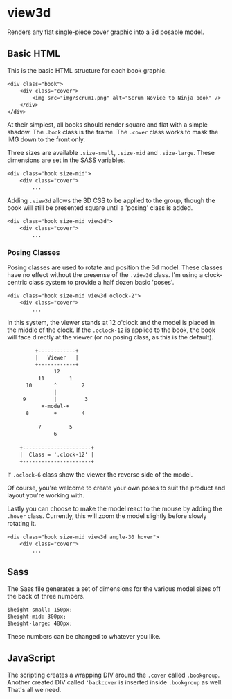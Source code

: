 # view3d
Renders any flat single-piece cover graphic into a 3d posable model.

## Basic HTML 

This is the basic HTML structure for each book graphic. 

    <div class="book">
        <div class="cover">
            <img src="img/scrum1.png" alt="Scrum Novice to Ninja book" />
        </div>
    </div>

At their simplest, all books should render square and flat with a simple shadow. The `.book` class is the frame. The `.cover` class works to mask the IMG down to the front only. 

Three sizes are available `.size-small`, `.size-mid` and `.size-large`. These dimensions are set in the SASS variables. 

    <div class="book size-mid">
        <div class="cover">
            ...
            
Adding `.view3d` allows the 3D CSS to be applied to the group, though the book will still be presented square until a 'posing' class is added.

    <div class="book size-mid view3d">
        <div class="cover">
            ...
  
### Posing Classes

Posing classes are used to rotate and position the 3d model. These classes have no effect without the presense of the `.view3d` class. I'm using a clock-centric class system to provide a half dozen basic 'poses'.

    <div class="book size-mid view3d oclock-2">
        <div class="cover">
            ...

In this system, the viewer stands at 12 o'clock and the model is placed in the middle of the clock. If the `.oclock-12` is applied to the book, the book will face directly at the viewer (or no posing class, as this is the default).

             +------------+
             |   Viewer   |
             +------------+
                   12
              11        1
          10       ^        2
                   |
         9         |         3
               +-model-+
          8        +        4
        
              7         5
                   6
        
        +----------------------+
        |  Class = '.clock-12' |
        +----------------------+

If `.oclock-6` class show the viewer the reverse side of the model.

Of course, you're welcome to create your own poses to suit the product and layout you're working with.

Lastly you can choose to make the model react to the mouse by adding the `.hover` class. Currently, this will zoom the model slightly before slowly rotating it. 

    <div class="book size-mid view3d angle-30 hover">
        <div class="cover">
            ...

## Sass

The Sass file generates a set of dimensions for the various model sizes off the back of three numbers.

    $height-small: 150px;
    $height-mid: 300px;
    $height-large: 480px;

These numbers can be changed to whatever you like.

## JavaScript

The scripting creates a wrapping DIV around the `.cover` called `.bookgroup`. Another created DIV called `'backcover` is inserted inside `.bookgroup` as well. That's all we need.


